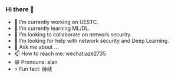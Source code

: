 ### Hi there 👋


- 🔭 I’m currently working on UESTC.
- 🌱 I’m currently learning ML/DL.
- 👯 I’m looking to collaborate on network security.
- 🤔 I’m looking for help with network security and Deep Learning.
- 💬 Ask me about ...
- 📫 How to reach me: wechat:aze2735
- 😄 Pronouns: alan
- ⚡ Fun fact: 待续

